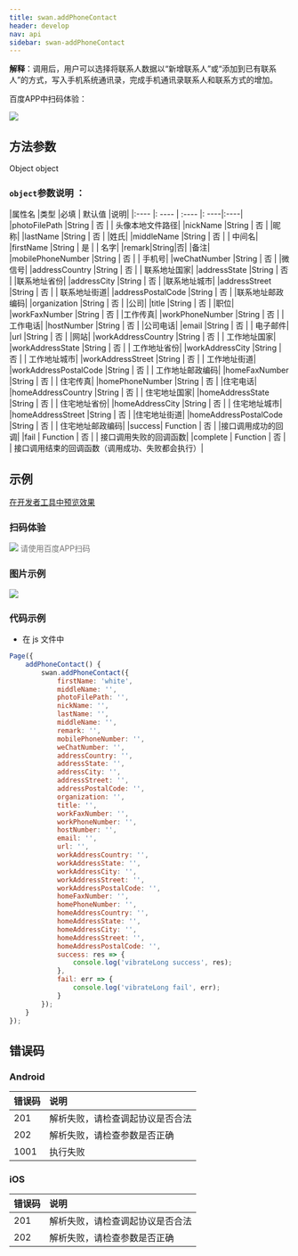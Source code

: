 ```yaml
---
title: swan.addPhoneContact
header: develop
nav: api
sidebar: swan-addPhoneContact
---
```


 

**解释**：调用后，用户可以选择将联系人数据以“新增联系人”或“添加到已有联系人”的方式，写入手机系统通讯录，完成手机通讯录联系人和联系方式的增加。

 百度APP中扫码体验： 

<img src="https://b.bdstatic.com/miniapp/assets/images/doc_demo/addPhoneContact.png"  class="demo-qrcode-image" />


## 方法参数 

Object object

### `object`参数说明 ：

|属性名 |类型  |必填 | 默认值 |说明|
|:---- |: ---- | :---- |: ----|:----|
|photoFilePath |String | 否  | | 头像本地文件路径|
|nickName |String | 否  | |昵称|
|lastName |String | 否  | |姓氏|
|middleName |String | 否  | | 中间名|
|firstName |String | 是  | | 名字|
|remark|String|否| |备注|
|mobilePhoneNumber |String | 否  | | 手机号|
|weChatNumber |String | 否  | |微信号|
|addressCountry |String | 否  | | 联系地址国家|
|addressState |String | 否  | |联系地址省份|
|addressCity |String | 否  | |联系地址城市|
|addressStreet |String | 否  | | 联系地址街道|
|addressPostalCode |String | 否  | |联系地址邮政编码|
|organization |String | 否  | |公司|
|title |String | 否  | |职位|
|workFaxNumber |String | 否  | |工作传真|
|workPhoneNumber |String | 否  | |工作电话|
|hostNumber |String | 否  | |公司电话|
|email |String | 否  | | 电子邮件|
|url |String | 否  | |网站|
|workAddressCountry |String | 否  | | 工作地址国家|
|workAddressState |String | 否  | | 工作地址省份|
|workAddressCity |String | 否  | | 工作地址城市|
|workAddressStreet |String | 否  | | 工作地址街道|
|workAddressPostalCode |String | 否  | | 工作地址邮政编码|
|homeFaxNumber |String | 否  | | 住宅传真|
|homePhoneNumber |String | 否  | |住宅电话|
|homeAddressCountry |String | 否  | | 住宅地址国家|
|homeAddressState |String | 否  | | 住宅地址省份|
|homeAddressCity |String | 否  | | 住宅地址城市|
|homeAddressStreet |String | 否  | |住宅地址街道|
|homeAddressPostalCode |String | 否  | | 住宅地址邮政编码|
|success| Function  |  否  | |接口调用成功的回调|
|fail  |  Function  |  否 | |  接口调用失败的回调函数|
|complete  |  Function |   否 | | 接口调用结束的回调函数（调用成功、失败都会执行）|

## 示例

<a href="swanide://fragment/453112cac6fd6392b45fac632ebe00c81569483938431" title="在开发者工具中预览效果" target="_self">在开发者工具中预览效果</a>

### 扫码体验

<div class='scan-code-container'>
    <img src="https://b.bdstatic.com/miniapp/assets/images/doc_demo/offAppHide.png" class="demo-qrcode-image" />
    <font color=#777 12px>请使用百度APP扫码</font>
</div>




### 图片示例


<div class="m-doc-custom-examples">
    <div class="m-doc-custom-examples-correct">
        <img src="https://b.bdstatic.com/miniapp/images/addPhoneContact.gif">
    </div>
    <div class="m-doc-custom-examples-correct">
        <img src=" ">
    </div>
    <div class="m-doc-custom-examples-correct">
        <img src=" ">
    </div>     
</div>

###  代码示例 




* 在 js 文件中

```js
Page({
    addPhoneContact() {
        swan.addPhoneContact({
            firstName: 'white',
            middleName: '',
            photoFilePath: '',
            nickName: '',
            lastName: '',
            middleName: '',
            remark: '',
            mobilePhoneNumber: '',
            weChatNumber: '',
            addressCountry: '',
            addressState: '',
            addressCity: '',
            addressStreet: '',
            addressPostalCode: '',
            organization: '',
            title: '',
            workFaxNumber: '',
            workPhoneNumber: '',
            hostNumber: '',
            email: '',
            url: '',
            workAddressCountry: '',
            workAddressState: '',
            workAddressCity: '',
            workAddressStreet: '',
            workAddressPostalCode: '',
            homeFaxNumber: '',
            homePhoneNumber: '',
            homeAddressCountry: '',
            homeAddressState: '',
            homeAddressCity: '',
            homeAddressStreet: '',
            homeAddressPostalCode: '',
            success: res => {
                console.log('vibrateLong success', res);
            },
            fail: err => {
                console.log('vibrateLong fail', err);
            }
        });
    }
});
```


 
##  错误码
###  Android

|错误码|说明|
|:--|:--|
|201|解析失败，请检查调起协议是否合法|
|202|解析失败，请检查参数是否正确|
|1001|执行失败|

###  iOS

|错误码|说明|
|:--|:--|
|201|解析失败，请检查调起协议是否合法|
|202|解析失败，请检查参数是否正确|
